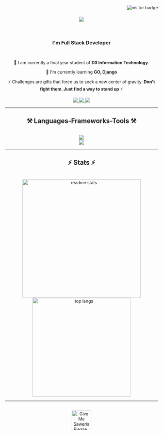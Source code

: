 <img align="right" src="https://visitor-badge.laobi.icu/badge?page_id=samuelsiahaan16.samuelsiahaan16" alt="visitor badge"/>

<h1 align="center">
    <img src="https://readme-typing-svg.herokuapp.com/?font=Righteous&size=35&center=true&vCenter=true&width=500&height=70&duration=4000&lines=Hi+There!+👋;+I'm+Samuel+Siahaan!;" />
</h1>

<br/>

<h3 align="center">I'm Full Stack Developer </h3>

<br/>

<div align="center">
 
 🔭 I am currently a final year student of **D3 Information Technology**.  
 
 🌱 I'm currently learning **GO, Django**
 
 ⚡ 
 Challenges are gifts that force us to seek a new center of gravity. 
 **Don't fight them. Just find a way to stand up** 
 ⚡

 </div>


<div align="center"> 
  <a href="mailto:samysiahaaan@gmail.com">
    <img src="https://img.shields.io/badge/Gmail-333333?style=for-the-badge&logo=gmail&logoColor=red" />
  </a>
  <a href="https://linkedin.com/in/samuelsiahaan16" target="_blank">
    <img src="https://img.shields.io/badge/LinkedIn-0077B5?style=for-the-badge&logo=linkedin&logoColor=white" target="_blank" />
  </a>
  <a href="https://samuelsiahaan.detimel.org" target="_blank">
     <img src="https://img.shields.io/badge/Portfolio-FF5722?style=for-the-badge&logo=todoist&logoColor=white" target="_blank" /> <!-- sqlite, safari, google-chrome are other good icon options -->
  </a>
</div>

 <hr/>

 <h2 align="center">⚒️ Languages-Frameworks-Tools ⚒️</h2>
<br/>
<div align="center">
    <img src="https://skillicons.dev/icons?i=html,css,javascript,vscode,github,figma,bootstrap" />
    <br/>
    <img src="https://skillicons.dev/icons?i=php,python,c,mysql,git,java,laravel,postman" /><br>
</div>

<hr/>

<h2 align="center">⚡ Stats ⚡</h2>
<br>
<div align=center> 
  <img width=390 src="https://github-readme-stats.vercel.app/api?username=samuelsiahaan16&count_private=true&show_icons=true&theme=react&rank_icon=github&border_radius=10" alt="readme stats" />
  <br/>
  <img width=325 align="center" src="https://github-readme-stats.vercel.app/api/top-langs/?username=samuelsiahaan16&hide=HTML&langs_count=8&layout=compact&theme=react&border_radius=10&size_weight=0.5&count_weight=0.5&exclude_repo=github-readme-stats" alt="top langs" />
</div>

<hr/>

<br/>

<div align="center">
<a href='https://saweria.co/samuelsiahaan' target='_blank'><img height='64' style='border:0px;height:64px;' src='https://encrypted-tbn0.gstatic.com/images?q=tbn:ANd9GcTPqTe35ip0ChIr7DhQ4Cg2CpWPmGaAvh75Vi2C5GkE1Q&s' border='0' alt='Give Me Saweria Please.. :)' /></a>
</div>
